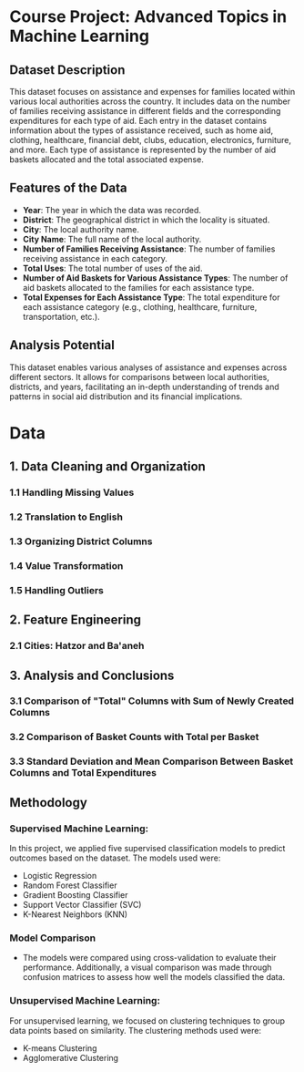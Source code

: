 # Course Project: Advanced Topics in Machine Learning

## Dataset Description

This dataset focuses on assistance and expenses for families located within various local authorities across the country. It includes data on the number of families receiving assistance in different fields and the corresponding expenditures for each type of aid. Each entry in the dataset contains information about the types of assistance received, such as home aid, clothing, healthcare, financial debt, clubs, education, electronics, furniture, and more. Each type of assistance is represented by the number of aid baskets allocated and the total associated expense.

## Features of the Data

- **Year**: The year in which the data was recorded.
- **District**: The geographical district in which the locality is situated.
- **City**: The local authority name.
- **City Name**: The full name of the local authority.
- **Number of Families Receiving Assistance**: The number of families receiving assistance in each category.
- **Total Uses**: The total number of uses of the aid.
- **Number of Aid Baskets for Various Assistance Types**: The number of aid baskets allocated to the families for each assistance type.
- **Total Expenses for Each Assistance Type**: The total expenditure for each assistance category (e.g., clothing, healthcare, furniture, transportation, etc.).

## Analysis Potential

This dataset enables various analyses of assistance and expenses across different sectors. It allows for comparisons between local authorities, districts, and years, facilitating an in-depth understanding of trends and patterns in social aid distribution and its financial implications.

# Data

## 1. Data Cleaning and Organization
### 1.1 Handling Missing Values
### 1.2 Translation to English
### 1.3 Organizing District Columns
### 1.4 Value Transformation
### 1.5 Handling Outliers

## 2. Feature Engineering
### 2.1 Cities: Hatzor and Ba'aneh

## 3. Analysis and Conclusions
### 3.1 Comparison of "Total" Columns with Sum of Newly Created Columns
### 3.2 Comparison of Basket Counts with Total per Basket
### 3.3 Standard Deviation and Mean Comparison Between Basket Columns and Total Expenditures


## Methodology

### Supervised Machine Learning:
In this project, we applied five supervised classification models to predict outcomes based on the dataset. The models used were:
- Logistic Regression
- Random Forest Classifier
- Gradient Boosting Classifier
- Support Vector Classifier (SVC)
- K-Nearest Neighbors (KNN)

### Model Comparison 
- The models were compared using cross-validation to evaluate their performance. Additionally, a visual comparison was made through confusion matrices to assess how well the models classified the data.


### Unsupervised Machine Learning:
For unsupervised learning, we focused on clustering techniques to group data points based on similarity. The clustering methods used were:
- K-means Clustering
- Agglomerative Clustering
